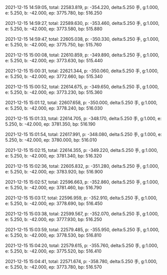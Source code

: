2021-12-15 14:59:05, total: 22583.819, p: -354.220, delta:5.250 手, g:1.000, e: 5.250, b: -42.000, ep: 3775.780, bp: 516.250

2021-12-15 14:59:27, total: 22589.630, p: -353.460, delta:5.250 手, g:1.000, e: 5.250, b: -42.000, ep: 3773.580, bp: 515.880

2021-12-15 14:59:47, total: 22605.038, p: -350.330, delta:5.250 手, g:1.000, e: 5.250, b: -42.000, ep: 3775.750, bp: 515.760

2021-12-15 15:00:08, total: 22610.859, p: -349.890, delta:5.250 手, g:1.000, e: 5.250, b: -42.000, ep: 3773.630, bp: 515.440

2021-12-15 15:00:31, total: 22621.344, p: -350.060, delta:5.250 手, g:1.000, e: 5.250, b: -42.000, ep: 3772.660, bp: 515.340

2021-12-15 15:00:52, total: 22614.675, p: -349.650, delta:5.250 手, g:1.000, e: 5.250, b: -42.000, ep: 3773.230, bp: 515.360

2021-12-15 15:01:12, total: 22607.658, p: -350.000, delta:5.250 手, g:1.000, e: 5.250, b: -42.000, ep: 3778.240, bp: 516.030

2021-12-15 15:01:33, total: 22614.705, p: -348.170, delta:5.250 手, g:1.000, e: 5.250, b: -42.000, ep: 3781.350, bp: 516.190

2021-12-15 15:01:54, total: 22617.991, p: -348.080, delta:5.250 手, g:1.000, e: 5.250, b: -42.000, ep: 3780.000, bp: 516.010

2021-12-15 15:02:15, total: 22614.355, p: -349.220, delta:5.250 手, g:1.000, e: 5.250, b: -42.000, ep: 3781.340, bp: 516.320

2021-12-15 15:02:36, total: 22605.832, p: -351.280, delta:5.250 手, g:1.000, e: 5.250, b: -42.000, ep: 3783.920, bp: 516.900

2021-12-15 15:02:57, total: 22596.663, p: -352.860, delta:5.250 手, g:1.000, e: 5.250, b: -42.000, ep: 3781.460, bp: 516.790

2021-12-15 15:03:17, total: 22596.959, p: -352.910, delta:5.250 手, g:1.000, e: 5.250, b: -42.000, ep: 3778.690, bp: 516.450

2021-12-15 15:03:38, total: 22599.567, p: -352.070, delta:5.250 手, g:1.000, e: 5.250, b: -42.000, ep: 3777.930, bp: 516.250

2021-12-15 15:03:59, total: 22579.485, p: -355.950, delta:5.250 手, g:1.000, e: 5.250, b: -42.000, ep: 3778.530, bp: 516.810

2021-12-15 15:04:20, total: 22579.615, p: -355.760, delta:5.250 手, g:1.000, e: 5.250, b: -42.000, ep: 3775.520, bp: 516.410

2021-12-15 15:04:41, total: 22571.674, p: -358.780, delta:5.250 手, g:1.000, e: 5.250, b: -42.000, ep: 3773.780, bp: 516.570